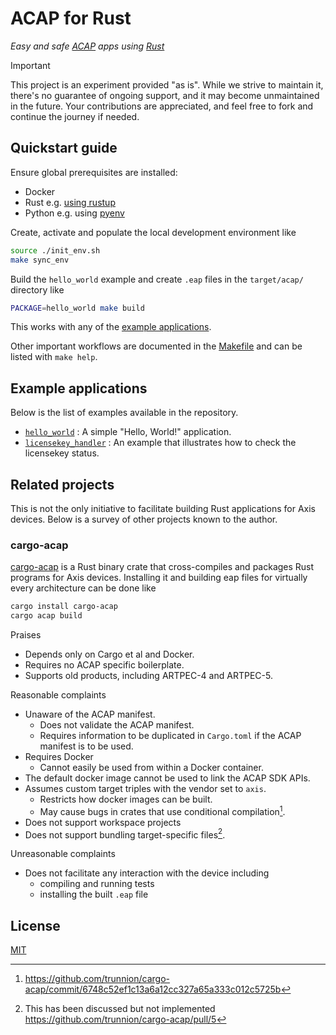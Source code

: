 # ACAP for Rust

_Easy and safe [ACAP] apps using [Rust]_

> [!IMPORTANT]
> This project is an experiment provided "as is".
> While we strive to maintain it, there's no guarantee of ongoing support, and it may become unmaintained in the future.
> Your contributions are appreciated, and feel free to fork and continue the journey if needed.

## Quickstart guide

Ensure global prerequisites are installed:

* Docker
* Rust e.g. [using rustup](https://www.rust-lang.org/tools/install)
* Python e.g. using [pyenv](https://github.com/pyenv/pyenv)

Create, activate and populate the local development environment like

```sh
source ./init_env.sh
make sync_env
```

Build the `hello_world` example and create `.eap` files in the `target/acap/` directory like

```sh
PACKAGE=hello_world make build
```

This works with any of the [example applications](#example-applications).

Other important workflows are documented in the [Makefile](./Makefile) and can be listed with `make help`.

## Example applications

Below is the list of examples available in the repository.

* [`hello_world`](apps/hello_world/src/main.rs)
: A simple "Hello, World!" application.
* [`licensekey_handler`](apps/licensekey_handler/src/main.rs)
: An example that illustrates how to check the licensekey status.

## Related projects

This is not the only initiative to facilitate building Rust applications for Axis devices.
Below is a survey of other projects known to the author.

### cargo-acap

[cargo-acap] is a Rust binary crate that cross-compiles and packages Rust programs for Axis devices.
Installing it and building eap files for virtually every architecture can be done like
```sh
cargo install cargo-acap
cargo acap build
```

Praises
* Depends only on Cargo et al and Docker.
* Requires no ACAP specific boilerplate.
* Supports old products, including ARTPEC-4 and ARTPEC-5.

Reasonable complaints
* Unaware of the ACAP manifest.
  * Does not validate the ACAP manifest.
  * Requires information to be duplicated in `Cargo.toml` if the ACAP manifest is to be used.
* Requires Docker
  * Cannot easily be used from within a Docker container.
* The default docker image cannot be used to link the ACAP SDK APIs.
* Assumes custom target triples with the vendor set to `axis`.
  * Restricts how docker images can be built.
  * May cause bugs in crates that use conditional compilation[^1].
* Does not support workspace projects
* Does not support bundling target-specific files[^2].

Unreasonable complaints
* Does not facilitate any interaction with the device including
  * compiling and running tests
  * installing the built `.eap` file

[cargo-acap]: https://github.com/trunnion/cargo-acap
[^1]: https://github.com/trunnion/cargo-acap/commit/6748c52ef1c13a6a12cc327a65a333c012c5725b
[^2]: This has been discussed but not implemented https://github.com/trunnion/cargo-acap/pull/5

## License

[MIT](LICENSE)

[ACAP]: https://axiscommunications.github.io/acap-documentation/
[Rust]: https://doc.rust-lang.org/
